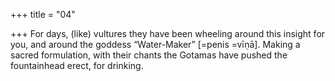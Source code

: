 +++
title = "04"

+++
For days, (like) vultures they have been wheeling around this insight for  you, and around the goddess “Water-Maker” [=penis =vīṇā].
Making a sacred formulation, with their chants the Gotamas have
pushed the fountainhead erect, for drinking.